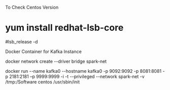 To Check Centos Version
# yum install redhat-lsb-core
#lsb_release -d

Docker Container for Kafka Instance

docker network create --driver bridge spark-net 

docker run --name kafka0 --hostname kafka0 -p 9092:9092 -p 8081:8081 -p 2181:2181 –p 9999:9999 -i -t --privileged --network spark-net -v /tmp:/Software centos /usr/sbin/init
